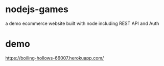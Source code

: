 # nodejs-games
a demo ecommerce website built with node including REST API and Auth

# demo
https://boiling-hollows-66007.herokuapp.com/
